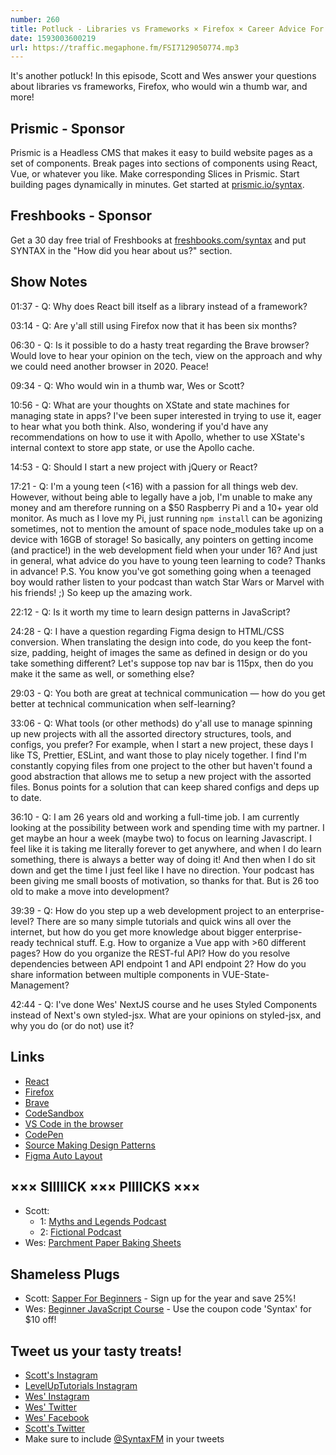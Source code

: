 ```yaml
---
number: 260
title: Potluck - Libraries vs Frameworks × Firefox × Career Advice For Teenagers × Who Would Win a Thumb War? × More!
date: 1593003600219
url: https://traffic.megaphone.fm/FSI7129050774.mp3
---
```


It's another potluck! In this episode, Scott and Wes answer your questions about libraries vs frameworks, Firefox, who would win a thumb war, and more!

## Prismic - Sponsor
Prismic is a Headless CMS that makes it easy to build website pages as a set of components. Break pages into sections of components using React, Vue, or whatever you like. Make corresponding Slices in Prismic. Start building pages dynamically in minutes. Get started at [prismic.io/syntax](https://prismic.io/syntax).

## Freshbooks - Sponsor
Get a 30 day free trial of Freshbooks at [freshbooks.com/syntax](https://freshbooks.com/syntax) and put SYNTAX in the "How did you hear about us?" section.

## Show Notes

01:37 - Q: Why does React bill itself as a library instead of a framework?

03:14 - Q: Are y'all still using Firefox now that it has been six months?

06:30 - Q: Is it possible to do a hasty treat regarding the Brave browser? Would love to hear your opinion on the tech, view on the approach and why we could need another browser in 2020. Peace!

09:34 - Q: Who would win in a thumb war, Wes or Scott?

10:56 - Q: What are your thoughts on XState and state machines for managing state in apps? I've been super interested in trying to use it, eager to hear what you both think. Also, wondering if you'd have any recommendations on how to use it with Apollo, whether to use XState's internal context to store app state, or use the Apollo cache.

14:53 - Q: Should I start a new project with jQuery or React?

17:21 - Q: I'm a young teen (<16) with a passion for all things web dev. However, without being able to legally have a job, I'm unable to make any money and am therefore running on a $50 Raspberry Pi and a 10+ year old monitor. As much as I love my Pi, just running `npm install` can be agonizing sometimes, not to mention the amount of space node_modules take up on a device with 16GB of storage! So basically, any pointers on getting income (and practice!) in the web development field when your under 16? And just in general, what advice do you have to young teen learning to code? Thanks in advance! P.S. You know you've got something going when a teenaged boy would rather listen to your podcast than watch Star Wars or Marvel with his friends! ;) So keep up the amazing work.

22:12 - Q: Is it worth my time to learn design patterns in JavaScript?

24:28 - Q: I have a question regarding Figma design to HTML/CSS conversion. When translating the design into code, do you keep the font-size, padding, height of images the same as defined in design or do you take something different? Let's suppose top nav bar is 115px, then do you make it the same as well, or something else?

29:03 - Q: You both are great at technical communication — how do you get better at technical communication when self-learning?

33:06 - Q: What tools (or other methods) do y'all use to manage spinning up new projects with all the assorted directory structures, tools, and configs, you prefer? For example, when I start a new project, these days I like TS, Prettier, ESLint, and want those to play nicely together. I find I'm constantly copying files from one project to the other but haven't found a good abstraction that allows me to setup a new project with the assorted files. Bonus points for a solution that can keep shared configs and deps up to date.

36:10 - Q: I am 26 years old and working a full-time job. I am currently looking at the possibility between work and spending time with my partner. I get maybe an hour a week (maybe two) to focus on learning Javascript. I feel like it is taking me literally forever to get anywhere, and when I do learn something, there is always a better way of doing it! And then when I do sit down and get the time I just feel like I have no direction. Your podcast has been giving me small boosts of motivation, so thanks for that. But is 26 too old to make a move into development?

39:39 - Q: How do you step up a web development project to an enterprise-level? There are so many simple tutorials and quick wins all over the internet, but how do you get more knowledge about bigger enterprise-ready technical stuff. E.g. How to organize a Vue app with >60 different pages? How do you organize the REST-ful API? How do you resolve dependencies between API endpoint 1 and API endpoint 2? How do you share information between multiple components in VUE-State-Management?

42:44 - Q: I've done Wes' NextJS course and he uses Styled Components instead of Next's own styled-jsx. What are your opinions on styled-jsx, and why you do (or do not) use it?

## Links
* [React](https://reactjs.org/)
* [Firefox](https://www.mozilla.org/en-US/firefox/)
* [Brave](https://brave.com/)
* [CodeSandbox](https://codesandbox.io/)
* [VS Code in the browser](https://github.com/cdr/code-server)
* [CodePen](https://codepen.io/)
* [Source Making Design Patterns](https://sourcemaking.com/design_patterns)
* [Figma Auto Layout](https://www.figma.com/blog/announcing-auto-layout/)

## ××× SIIIIICK ××× PIIIICKS ×××
* Scott:
  * 1: [Myths and Legends Podcast](https://www.mythpodcast.com/)
  * 2: [Fictional Podcast](https://www.fictional.fm/)
* Wes: [Parchment Paper Baking Sheets](https://amzn.to/2A9c5P0)

## Shameless Plugs
* Scott: [Sapper For Beginners](https://www.leveluptutorials.com/pro) - Sign up for the year and save 25%!
* Wes: [Beginner JavaScript Course](https://beginnerjavascript.com/) - Use the coupon code 'Syntax' for $10 off!

## Tweet us your tasty treats!
* [Scott's Instagram](https://www.instagram.com/stolinski/)
* [LevelUpTutorials Instagram](https://www.instagram.com/LevelUpTutorials/)
* [Wes' Instagram](https://www.instagram.com/wesbos/)
* [Wes' Twitter](https://twitter.com/wesbos)
* [Wes' Facebook](https://www.facebook.com/wesbos.developer)
* [Scott's Twitter](https://twitter.com/stolinski)
* Make sure to include [@SyntaxFM](https://twitter.com/SyntaxFM) in your tweets
